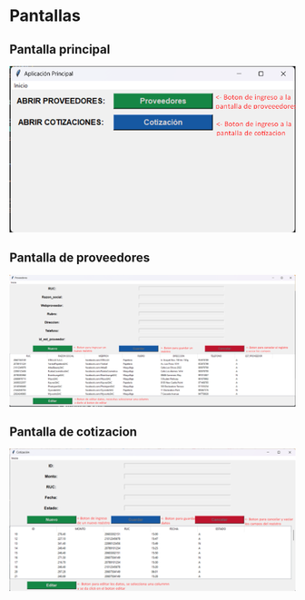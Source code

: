 #  Pantallas
## Pantalla principal
![image](pantalla_principal.png)

## Pantalla de proveedores
![image](Proveedores.png)

## Pantalla de cotizacion
![image](Cotizaciones.png)
